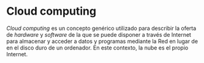 # Cloud computing

_Cloud computing_ es un concepto genérico utilizado para describir la oferta de _hardware_ y _software_ de la que se puede disponer a través de Internet para almacenar y acceder a datos y programas mediante la Red en lugar de en el disco duro de un ordenador. En este contexto, la nube es el propio Internet.
